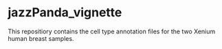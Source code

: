# jazzPanda_vignette
This repositiory contains the cell type annotation files for the two Xenium human breast samples. 
